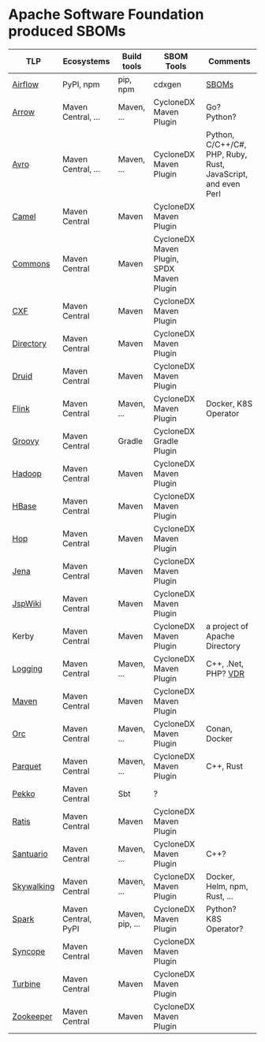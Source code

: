 Apache Software Foundation produced SBOMs
=========================================

| TLP                                                                 | Ecosystems | Build tools | SBOM Tools | Comments
| ------------------------------------------------------------------- | -------    | ------      | -----      | -----
| [Airflow](https://projects.apache.org/committee.html?airflow)       | PyPI, npm   | pip, npm     | cdxgen     | [SBOMs](https://airflow.apache.org/docs/apache-airflow/stable/security/sbom.html)
| [Arrow](https://projects.apache.org/committee.html?arrow)           | Maven Central, ... | Maven, ... | CycloneDX Maven Plugin | Go? Python?
| [Avro](https://projects.apache.org/committee.html?avro)             | Maven Central, ... | Maven, ... | CycloneDX Maven Plugin | Python, C/C++/C#, PHP, Ruby, Rust, JavaScript, and even Perl
| [Camel](https://projects.apache.org/committee.html?camel)           | Maven Central | Maven | CycloneDX Maven Plugin |
| [Commons](https://projects.apache.org/committee.html?commons)       | Maven Central | Maven | CycloneDX Maven Plugin, SPDX Maven Plugin |
| [CXF](https://projects.apache.org/committee.html?cxf)               | Maven Central | Maven | CycloneDX Maven Plugin |
| [Directory](https://projects.apache.org/committee.html?directory)   | Maven Central | Maven | CycloneDX Maven Plugin |
| [Druid](https://projects.apache.org/committee.html?druid)           | Maven Central | Maven | CycloneDX Maven Plugin |
| [Flink](https://projects.apache.org/committee.html?flink)           | Maven Central | Maven, ... | CycloneDX Maven Plugin | Docker, K8S Operator
| [Groovy](https://projects.apache.org/committee.html?groovy)         | Maven Central | Gradle | CycloneDX Gradle Plugin |
| [Hadoop](https://projects.apache.org/committee.html?hadoop)         | Maven Central | Maven | CycloneDX Maven Plugin |
| [HBase](https://projects.apache.org/committee.html?hbase)           | Maven Central | Maven | CycloneDX Maven Plugin |
| [Hop](https://projects.apache.org/committee.html?hop)               | Maven Central | Maven | CycloneDX Maven Plugin |
| [Jena](https://projects.apache.org/committee.html?jena)             | Maven Central | Maven | CycloneDX Maven Plugin |
| [JspWiki](https://projects.apache.org/committee.html?jspwiki)       | Maven Central | Maven | CycloneDX Maven Plugin |
| Kerby                                                               | Maven Central | Maven | CycloneDX Maven Plugin | a project of Apache Directory
| [Logging](https://projects.apache.org/committee.html?logging)       | Maven Central | Maven, ... | CycloneDX Maven Plugin | C++, .Net, PHP? [VDR](https://logging.apache.org/cyclonedx/vdr.xml)
| [Maven](https://projects.apache.org/committee.html?maven)           | Maven Central | Maven | CycloneDX Maven Plugin |
| [Orc](https://projects.apache.org/committee.html?orc)               | Maven Central | Maven, ... | CycloneDX Maven Plugin | Conan, Docker
| [Parquet](https://projects.apache.org/committee.html?parquet)       | Maven Central | Maven, ... | CycloneDX Maven Plugin | C++, Rust
| [Pekko](https://projects.apache.org/committee.html?pekko)           | Maven Central | Sbt | ? | 
| [Ratis](https://projects.apache.org/committee.html?ratis)           | Maven Central | Maven | CycloneDX Maven Plugin |
| [Santuario](https://projects.apache.org/committee.html?santuario)   | Maven Central | Maven, ... | CycloneDX Maven Plugin | C++?
| [Skywalking](https://projects.apache.org/committee.html?skywalking) | Maven Central | Maven, ... | CycloneDX Maven Plugin | Docker, Helm, npm, Rust, ...
| [Spark](https://projects.apache.org/committee.html?spark)           | Maven Central, PyPI | Maven, pip, ... | CycloneDX Maven Plugin | Python? K8S Operator?
| [Syncope](https://projects.apache.org/committee.html?syncope)       | Maven Central | Maven | CycloneDX Maven Plugin |
| [Turbine](https://projects.apache.org/committee.html?turbine)       | Maven Central | Maven | CycloneDX Maven Plugin |
| [Zookeeper](https://projects.apache.org/committee.html?zookeeper)   | Maven Central | Maven | CycloneDX Maven Plugin |
